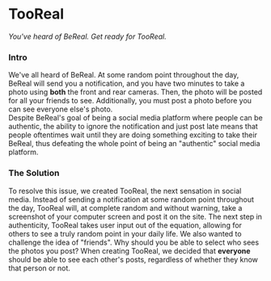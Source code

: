 # TooReal
<i>You've heard of BeReal. Get ready for TooReal.</i> <br>
### Intro
We've all heard of BeReal. At some random point throughout the day, BeReal will send you a notification, and you have
two minutes to take a photo using <b>both</b> the front and rear cameras. Then, the photo will be posted for all your
friends to see. Additionally, you must post a photo before you can see everyone else's photo. </br>
Despite BeReal's goal of being a social media platform where people can be authentic, the ability to ignore the notification
and just post late means that people oftentimes wait until they are doing something exciting to take their BeReal, thus 
defeating the whole point of being an "authentic" social media platform. <br>
### The Solution
To resolve this issue, we created TooReal, the next sensation in social media. Instead of sending a notification 
at some random point throughout the day, TooReal will, at complete random and without warning, take a screenshot of your 
computer screen and post it on the site. The next step in authenticity, TooReal takes user input out of the equation,
allowing for others to see a truly random point in your daily life. We also wanted to challenge the idea of "friends". Why
should you be able to select who sees the photos you post? When creating TooReal, we decided that <b>everyone</b> should be
able to see each other's posts, regardless of whether they know that person or not. <br>
